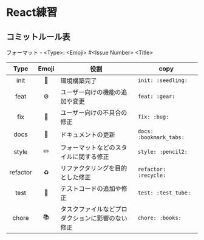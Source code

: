 # React練習
## コミットルール表
フォーマット - \<Type\>: \<Emoji\> #\<Issue Number\> \<Title\>

| Type | Emoji | 役割 | copy |
| :---: | :---: | --- | --- |
| init | :seedling: | 環境構築完了 | ``` init: :seedling:  ``` |
| feat | :gear: | ユーザー向けの機能の追加や変更 | ``` feat: :gear:  ``` |
| fix | :bug: | ユーザー向けの不具合の修正 | ``` fix: :bug:  ``` |
| docs | :bookmark_tabs: | ドキュメントの更新 | ``` docs: :bookmark_tabs:  ``` |
| style | :pencil2: | フォーマットなどのスタイルに関する修正 | ``` style: :pencil2:  ``` |
| refactor | :recycle: | リファクタリングを目的とした修正 | ``` refactor: :recycle:  ``` |
| test | :test_tube: | テストコードの追加や修正 | ``` test: :test_tube:  ``` |
| chore | :books: | タスクファイルなどプロダクションに影響のない修正 | ``` chore: :books:  ``` |
